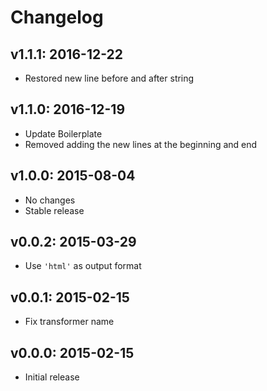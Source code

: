 # Changelog

## v1.1.1: 2016-12-22

- Restored new line before and after string

## v1.1.0: 2016-12-19

- Update Boilerplate
- Removed adding the new lines at the beginning and end

## v1.0.0: 2015-08-04

- No changes
- Stable release

## v0.0.2: 2015-03-29

- Use `'html'` as output format

## v0.0.1: 2015-02-15

- Fix transformer name

## v0.0.0: 2015-02-15

- Initial release

